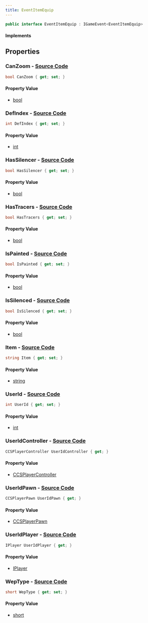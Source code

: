 ```yaml
---
title: EventItemEquip
---
```


```csharp
public interface EventItemEquip : IGameEvent<EventItemEquip>
```

#### Implements

## Properties

### **CanZoom** - [Source Code](https://github.com/swiftly-solution/swiftlys2/blob/main/managed/src/SwiftlyS2.Generated/GameEvents/Interfaces/EventItemEquip.cs#L54)

```csharp
bool CanZoom { get; set; }
```

#### Property Value

- [bool](https://learn.microsoft.com/dotnet/api/system.boolean)

### **DefIndex** - [Source Code](https://github.com/swiftly-solution/swiftlys2/blob/main/managed/src/SwiftlyS2.Generated/GameEvents/Interfaces/EventItemEquip.cs#L49)

```csharp
int DefIndex { get; set; }
```

#### Property Value

- [int](https://learn.microsoft.com/dotnet/api/system.int32)

### **HasSilencer** - [Source Code](https://github.com/swiftly-solution/swiftlys2/blob/main/managed/src/SwiftlyS2.Generated/GameEvents/Interfaces/EventItemEquip.cs#L59)

```csharp
bool HasSilencer { get; set; }
```

#### Property Value

- [bool](https://learn.microsoft.com/dotnet/api/system.boolean)

### **HasTracers** - [Source Code](https://github.com/swiftly-solution/swiftlys2/blob/main/managed/src/SwiftlyS2.Generated/GameEvents/Interfaces/EventItemEquip.cs#L69)

```csharp
bool HasTracers { get; set; }
```

#### Property Value

- [bool](https://learn.microsoft.com/dotnet/api/system.boolean)

### **IsPainted** - [Source Code](https://github.com/swiftly-solution/swiftlys2/blob/main/managed/src/SwiftlyS2.Generated/GameEvents/Interfaces/EventItemEquip.cs#L79)

```csharp
bool IsPainted { get; set; }
```

#### Property Value

- [bool](https://learn.microsoft.com/dotnet/api/system.boolean)

### **IsSilenced** - [Source Code](https://github.com/swiftly-solution/swiftlys2/blob/main/managed/src/SwiftlyS2.Generated/GameEvents/Interfaces/EventItemEquip.cs#L64)

```csharp
bool IsSilenced { get; set; }
```

#### Property Value

- [bool](https://learn.microsoft.com/dotnet/api/system.boolean)

### **Item** - [Source Code](https://github.com/swiftly-solution/swiftlys2/blob/main/managed/src/SwiftlyS2.Generated/GameEvents/Interfaces/EventItemEquip.cs#L44)

```csharp
string Item { get; set; }
```

#### Property Value

- [string](https://learn.microsoft.com/dotnet/api/system.string)

### **UserId** - [Source Code](https://github.com/swiftly-solution/swiftlys2/blob/main/managed/src/SwiftlyS2.Generated/GameEvents/Interfaces/EventItemEquip.cs#L37)

```csharp
int UserId { get; set; }
```

#### Property Value

- [int](https://learn.microsoft.com/dotnet/api/system.int32)

### **UserIdController** - [Source Code](https://github.com/swiftly-solution/swiftlys2/blob/main/managed/src/SwiftlyS2.Generated/GameEvents/Interfaces/EventItemEquip.cs#L22)

```csharp
CCSPlayerController UserIdController { get; }
```

#### Property Value

- [CCSPlayerController](/docs/api/shared/schemadefinitions/ccsplayercontroller)

### **UserIdPawn** - [Source Code](https://github.com/swiftly-solution/swiftlys2/blob/main/managed/src/SwiftlyS2.Generated/GameEvents/Interfaces/EventItemEquip.cs#L28)

```csharp
CCSPlayerPawn UserIdPawn { get; }
```

#### Property Value

- [CCSPlayerPawn](/docs/api/shared/schemadefinitions/ccsplayerpawn)

### **UserIdPlayer** - [Source Code](https://github.com/swiftly-solution/swiftlys2/blob/main/managed/src/SwiftlyS2.Generated/GameEvents/Interfaces/EventItemEquip.cs#L31)

```csharp
IPlayer UserIdPlayer { get; }
```

#### Property Value

- [IPlayer](/docs/api/shared/players/iplayer)

### **WepType** - [Source Code](https://github.com/swiftly-solution/swiftlys2/blob/main/managed/src/SwiftlyS2.Generated/GameEvents/Interfaces/EventItemEquip.cs#L74)

```csharp
short WepType { get; set; }
```

#### Property Value

- [short](https://learn.microsoft.com/dotnet/api/system.int16)


